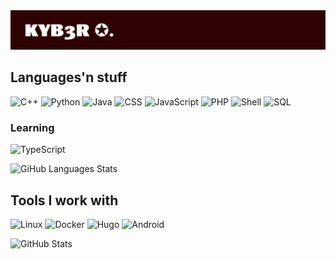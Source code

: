 <!-- inspo by: my benito <3 -->
<img src="banner.png">

## Languages'n stuff
![C++](https://img.shields.io/badge/-C++-311701?style=for-the-badge&color=2F0304&logo=cplusplus&logoColor=FFFFFF)
![Python](https://img.shields.io/badge/-Python-311701?style=for-the-badge&color=2F0304&logo=python&logoColor=50C878)
![Java](https://img.shields.io/badge/-Java-311701?style=for-the-badge&color=2F0304&logo=openjdk&logoColor=FFA500)
![CSS](https://img.shields.io/badge/-CSS-311701?style=for-the-badge&color=2F0304&logo=css3&logoColor=277FFF)
![JavaScript](https://img.shields.io/badge/-JavaScript-311701?style=for-the-badge&color=2f0304&logo=javascript&logoColor=FFFF00)
![PHP](https://img.shields.io/badge/-PHP-311701?style=for-the-badge&color=2f0304&logo=php&logoColor=6d0EE3)
![Shell](https://img.shields.io/badge/-Shell-311701?style=for-the-badge&color=2F0304&logo=gnubash&logoColor=FFFFFF)
![SQL](https://img.shields.io/badge/-SQL-311701?style=for-the-badge&color=2F0304&logo=sqlite&logoColor=D3D3D3)
### Learning
![TypeScript](https://img.shields.io/badge/-TypeScript-311701?style=for-the-badge&color=2F0304&logo=typescript&logoColor=277FFF)

<img src="https://github-readme-stats.vercel.app/api/top-langs/?username=kyb3rcipher&layout=compact&show_icons=true&bg_color=2F0304&border_color=D9CBBF&title_color=FFFFFF&icon_color=367bf0&text_color=FFFFFF&langs_count=6" height="180" alt="GiHub Languages Stats" />

## Tools I work with
![Linux](https://img.shields.io/badge/-Linux-311701?style=for-the-badge&color=2F0304&logo=linux&logoColor=FFFF00)
![Docker](https://img.shields.io/badge/-Docker-311701?style=for-the-badge&color=2F0304&logo=docker&logoColor=367BF0)
![Hugo](https://img.shields.io/badge/-Hugo-311701?style=for-the-badge&color=2F0304&logo=hugo&logoColor=FF007F)
![Android](https://img.shields.io/badge/-Android%20Development-311701?style=for-the-badge&color=2F0304&logo=android&logoColor=50C878)

<img src="https://github-readme-stats.vercel.app/api?username=kyb3rcipher&show_icons=true&bg_color=2F0304&border_color=D9CBBF&title_color=FFFFFF&text_color=FFFFFF&icon_color=367bf0" height="180" alt="GitHub Stats" />
